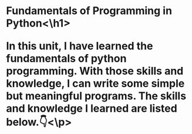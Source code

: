 <h1>Fundamentals of Programming in Python<\h1>
  <p>In this unit, I have learned the fundamentals of python programming. With those skills and knowledge, I can write some simple but meaningful programs. The skills and knowledge I learned are listed below.👇<\p>
  
